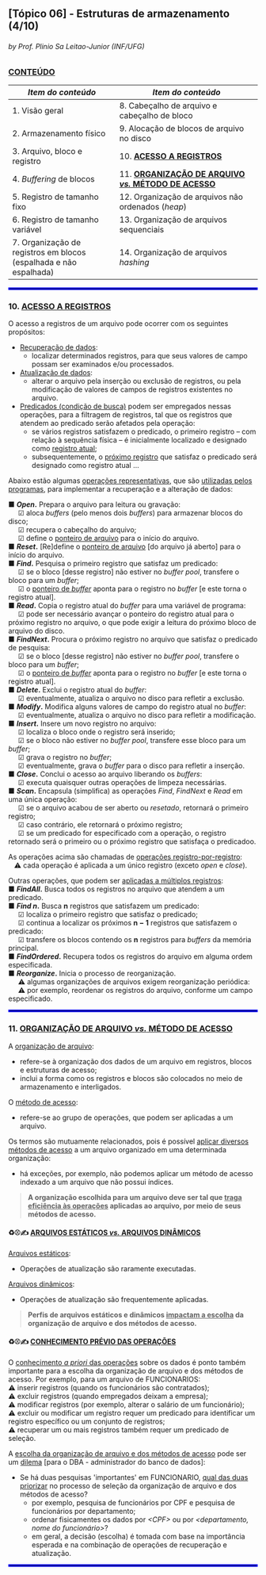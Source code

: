 ## [Tópico 06] - Estruturas de armazenamento (4/10)
###### *by Prof. Plinio Sa Leitao-Junior (INF/UFG)*

### <ins>CONTEÚDO</ins>

|_Item do conteúdo_|_Item do conteúdo_|
|-|-|
|1. Visão geral|8. Cabeçalho de arquivo e cabeçalho de bloco|
|2. Armazenamento físico|9. Alocação de blocos de arquivo no disco|
|3. Arquivo, bloco e registro|10. <ins>**ACESSO A REGISTROS**</ins>|
|4. _Buffering_ de blocos|11. <ins>**ORGANIZAÇÃO DE ARQUIVO _vs._ MÉTODO DE ACESSO**</ins>|
|5. Registro de tamanho fixo|12. Organização de arquivos não ordenados (_heap_)|
|6. Registro de tamanho variável|13. Organização de arquivos sequenciais|
|7. Organização de registros em blocos<br>(espalhada e não espalhada)|14. Organização de arquivos _hashing_|

<hr style="border:2px solid blue">

### 10. <ins>ACESSO A REGISTROS</ins>

O acesso a registros de um arquivo pode ocorrer com os seguintes propósitos:
- <ins>Recuperação de dados</ins>:
  - localizar determinados registros, para que seus valores de campo possam ser examinados e/ou processados.
- <ins>Atualização de dados</ins>:
  - alterar o arquivo pela inserção ou exclusão de registros, ou pela modificação de valores de campos de registros existentes no arquivo.
- <ins>Predicados (condição de busca)</ins> podem ser empregados nessas operações, para a filtragem de registros, tal que os registros que atendem ao predicado serão afetados pela operação:
  - se vários registros satisfazem o predicado, o primeiro registro – com relação à sequência física – é inicialmente localizado e designado como <ins>registro atual</ins>;
  - subsequentemente, o <ins>próximo registro</ins> que satisfaz o predicado será designado como registro atual ...

Abaixo estão algumas <ins>operações representativas</ins>, que são <ins>utilizadas pelos programas</ins>, para implementar a recuperação e a alteração de dados:

■ **_Open_.** Prepara o arquivo para leitura ou gravação:<br>
&nbsp;&nbsp;&nbsp;&nbsp;&nbsp;&#9745; aloca _buffers_ (pelo menos dois _buffers_) para armazenar blocos do disco;<br>
&nbsp;&nbsp;&nbsp;&nbsp;&nbsp;&#9745; recupera o cabeçalho do arquivo;<br>
&nbsp;&nbsp;&nbsp;&nbsp;&nbsp;&#9745; define o <ins>ponteiro de arquivo</ins> para o início do arquivo.<br>
■ **_Reset_.** [Re]define o <ins>ponteiro de arquivo</ins> [do arquivo já aberto] para o início do arquivo.<br>
■ **_Find_.** Pesquisa o primeiro registro que satisfaz um predicado:<br>
&nbsp;&nbsp;&nbsp;&nbsp;&nbsp;&#9745; se o bloco [desse registro] não estiver no _buffer pool_, transfere o bloco para um _buffer_;<br>
&nbsp;&nbsp;&nbsp;&nbsp;&nbsp;&#9745; o <ins>ponteiro de _buffer_</ins> aponta para o registro no _buffer_ [e este torna o registro atual].<br>
■ **_Read_.** Copia o registro atual do _buffer_ para uma variável de programa:<br>
&nbsp;&nbsp;&nbsp;&nbsp;&nbsp;&#9745; pode ser necessário avançar o ponteiro do registro atual para o próximo registro no arquivo, o que pode exigir a leitura do próximo bloco de arquivo do disco.<br>
■ **_FindNext_.** Procura o próximo registro no arquivo que satisfaz o predicado de pesquisa:<br>
&nbsp;&nbsp;&nbsp;&nbsp;&nbsp;&#9745; se o bloco [desse registro] não estiver no _buffer pool_,  transfere o bloco para um _buffer_;<br>
&nbsp;&nbsp;&nbsp;&nbsp;&nbsp;&#9745; o <ins>ponteiro de _buffer_</ins> aponta para o registro no _buffer_ [e este torna o registro atual].<br>
■ **_Delete_.** Exclui o registro atual do _buffer_:<br>
&nbsp;&nbsp;&nbsp;&nbsp;&nbsp;&#9745; eventualmente, atualiza o arquivo no disco para refletir a exclusão.<br>
■ **_Modify_.** Modifica alguns valores de campo do registro atual no _buffer_:<br>
&nbsp;&nbsp;&nbsp;&nbsp;&nbsp;&#9745; eventualmente, atualiza o arquivo no disco para refletir a modificação.<br>
■ **_Insert_.** Insere um novo registro no arquivo:<br>
&nbsp;&nbsp;&nbsp;&nbsp;&nbsp;&#9745; localiza o bloco onde o registro será inserido;<br>
&nbsp;&nbsp;&nbsp;&nbsp;&nbsp;&#9745; se o bloco não estiver no _buffer pool_, transfere esse bloco para um _buffer_;<br>
&nbsp;&nbsp;&nbsp;&nbsp;&nbsp;&#9745; grava o registro no _buffer_;<br>
&nbsp;&nbsp;&nbsp;&nbsp;&nbsp;&#9745; eventualmente, grava o _buffer_ para o disco para refletir a inserção.<br>
■ **_Close_.** Conclui o acesso ao arquivo liberando os _buffers_:<br>
&nbsp;&nbsp;&nbsp;&nbsp;&nbsp;&#9745; executa quaisquer outras operações de limpeza necessárias.<br>
■ **_Scan_.** Encapsula (simplifica) as operações _Find_, _FindNext_ e _Read_ em uma única operação:<br>
&nbsp;&nbsp;&nbsp;&nbsp;&nbsp;&#9745; se o arquivo acabou de ser aberto ou _resetado_, retornará o primeiro registro;<br>
&nbsp;&nbsp;&nbsp;&nbsp;&nbsp;&#9745; caso contrário, ele retornará o próximo registro;<br>
&nbsp;&nbsp;&nbsp;&nbsp;&nbsp;&#9745; se um predicado for especificado com a operação, o registro retornado será o primeiro ou o próximo registro que satisfaça o predicadoo.

As operações acima são chamadas de <ins>operações registro-por-registro</ins>:<br>
&nbsp;&nbsp;&nbsp;&#9888; cada operação é aplicada a um único registro (exceto _open_ e _close_).

Outras operações, que podem ser <ins>aplicadas a múltiplos registros</ins>:<br>
■ **_FindAll_.** Busca todos os registros no arquivo que atendem a um predicado.<br>
■ **_Find n_.** Busca **n** registros que satisfazem um predicado:<br>
&nbsp;&nbsp;&nbsp;&nbsp;&nbsp;&#9745; localiza o primeiro registro que satisfaz o predicado;<br>
&nbsp;&nbsp;&nbsp;&nbsp;&nbsp;&#9745; continua a localizar os próximos **n − 1** registros que satisfazem o predicado:<br>
&nbsp;&nbsp;&nbsp;&nbsp;&nbsp;&#9745; transfere os blocos contendo os **n** registros para _buffers_ da memória principal.<br>
■ **_FindOrdered_.** Recupera todos os registros do arquivo em alguma ordem especificada.<br>
■ **_Reorganize_.** Inicia o processo de reorganização.<br>
&nbsp;&nbsp;&nbsp;&nbsp;&nbsp;&#9888; algumas organizações de arquivos exigem reorganização periódica:<br>
&nbsp;&nbsp;&nbsp;&nbsp;&nbsp;&#9888; por exemplo, reordenar os registros do arquivo, conforme um campo especificado.

<hr style="border:2px solid blue">

### 11. <ins>ORGANIZAÇÃO DE ARQUIVO _vs._ MÉTODO DE ACESSO</ins>

A <ins>organização de arquivo</ins>:
- refere-se à organização dos dados de um arquivo em registros, blocos e estruturas de acesso;
- inclui a forma como os registros e blocos são colocados no meio de armazenamento e interligados.

O <ins>método de acesso</ins>:
- refere-se ao grupo de operações, que podem ser aplicadas a um arquivo.

Os termos são mutuamente relacionados, pois é possível <ins>aplicar diversos métodos de acesso</ins> a um arquivo organizado em uma determinada organização:
- há exceções, por exemplo, não podemos aplicar um método de acesso indexado a um arquivo que não possui índices.

> **A organização escolhida para um arquivo deve ser tal que <ins>traga eficiência às operações</ins> aplicadas ao arquivo, por meio de seus métodos de acesso.**

#### &#x267B;&#x26BE;&#x270D; <ins>ARQUIVOS ESTÁTICOS _vs._ ARQUIVOS DINÂMICOS</ins>

<ins>Arquivos estáticos</ins>:
- Operações de atualização são raramente executadas.

<ins>Arquivos dinâmicos</ins>:
- Operações de atualização são frequentemente aplicadas.

> **Perfis de arquivos estáticos e dinâmicos <ins>impactam a escolha</ins> da organização de arquivo e dos métodos de acesso.**

#### &#x267B;&#x26BE;&#x270D; <ins>CONHECIMENTO PRÉVIO DAS OPERAÇÕES</ins>

O <ins>conhecimento _a priori_ das operações</ins> sobre os dados é ponto também importante para a escolha da organização de arquivo e dos métodos de acesso. Por exemplo, para um arquivo de FUNCIONARIOS:<br>
&#9888; inserir registros (quando os funcionários são contratados);<br>
&#9888; excluir registros (quando empregados deixam a empresa);<br>
&#9888; modificar registros (por exemplo, alterar o salário de um funcionário);<br>
&#9888; excluir ou modificar um registro requer um predicado para identificar um registro específico ou um conjunto de registros;<br>
&#9888; recuperar um ou mais registros também requer um predicado de seleção.

A <ins>escolha da organização de arquivo e dos métodos de acesso</ins> pode ser um <ins>dilema</ins> [para o DBA - administrador do banco de dados]:
- Se há duas pesquisas 'importantes' em FUNCIONARIO, <ins>qual das duas priorizar</ins> no processo de seleção da organização de arquivo e dos métodos de acesso?
  - por exemplo, pesquisa de funcionários por CPF e pesquisa de funcionários por departamento;
  - ordenar fisicamentes os dados por _\<CPF\>_ ou por _\<departamento, nome do funcionário\>_?
  - em geral, a decisão (escolha) é tomada com base na importância esperada e na combinação de operações de recuperação e atualização.

<hr style="border:2px solid blue">
